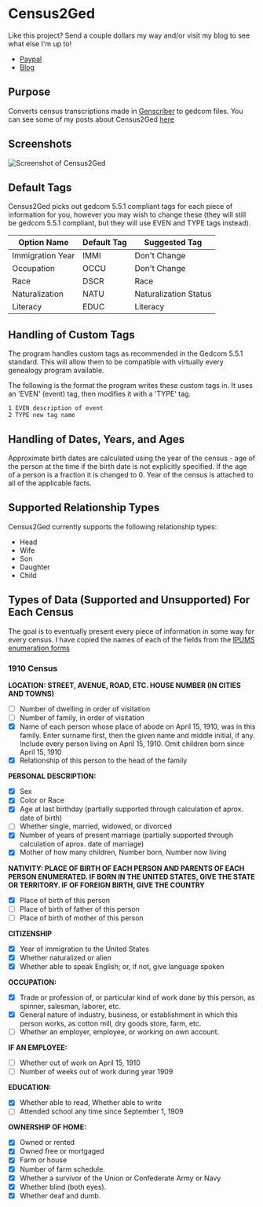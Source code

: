 # Census2Ged
Like this project? Send a couple dollars my way and/or visit my blog to see what else I'm up to!
- [Paypal](https://www.paypal.me/ReneeSchmidt)
- [Blog](https://famgenealogy.blogspot.com/)
## Purpose
Converts census transcriptions made in [Genscriber](http://www.genscriber.com/genapps/) to gedcom files. You can see some of my posts about Census2Ged [here](https://famgenealogy.blogspot.com/p/my-programs.html)

## Screenshots
![Screenshot of Census2Ged](https://raw.githubusercontent.com/xXReneeXx/Census2Ged/master/screenshot.PNG)

## Default Tags
Census2Ged picks out gedcom 5.5.1 compliant tags for each piece of information for you, however you may wish to change these (they will still be gedcom 5.5.1 compliant, but they will use EVEN and TYPE tags instead).

| Option Name      | Default Tag | Suggested Tag         |
|------------------|-------------|-----------------------|
| Immigration Year | IMMI        | Don't Change          |
| Occupation       | OCCU        | Don't Change          |
| Race             | DSCR        | Race                  |
| Naturalization   | NATU        | Naturalization Status |
| Literacy         | EDUC        | Literacy              |


## Handling of Custom Tags
The program handles custom tags as recommended in the Gedcom 5.5.1 standard. This will allow them to be compatible with virtually every genealogy program available.

The following is the format the program writes these custom tags in. It uses an 'EVEN' (event) tag, then modifies it with a 'TYPE' tag.

```
1 EVEN description of event
2 TYPE new tag name
```
## Handling of Dates, Years, and Ages
Approximate birth dates are calculated using the year of the census - age of the person at the time if the birth date is not explicitly specified. If the age of a person is a fraction it is changed to 0. Year of the census is attached to all of the applicable facts.

## Supported Relationship Types
Census2Ged currently supports the following relationship types:
- Head
- Wife
- Son
- Daughter
- Child

## Types of Data (Supported and Unsupported) For Each Census
The goal is to eventually present every piece of information in some way for every census. I have copied the names of each of the fields from the [IPUMS enumeration forms](https://usa.ipums.org/usa/voliii/tEnumForm.shtml)
### 1910 Census

**LOCATION:
STREET, AVENUE, ROAD, ETC.
HOUSE NUMBER (IN CITIES AND TOWNS)**

- [ ] Number of dwelling in order of visitation
- [ ] Number of family, in order of visitation
- [X] Name of each person whose place of abode on April 15, 1910, was in this family. Enter surname first, then the given name and middle initial, if any. Include every person living on April 15, 1910. Omit children born since April 15, 1910
- [X] Relationship of this person to the head of the family

**PERSONAL DESCRIPTION:**

- [X] Sex
- [X] Color or Race
- [X] Age at last birthday (partially supported through calculation of aprox. date of birth)
- [ ] Whether single, married, widowed, or divorced
- [X] Number of years of present marriage (partially supported through calculation of aprox. date of marriage)
- [X] Mother of how many children, Number born, Number now living

**NATIVITY:
PLACE OF BIRTH OF EACH PERSON AND PARENTS OF EACH PERSON ENUMERATED. IF BORN IN THE UNITED STATES, GIVE THE STATE OR TERRITORY. IF OF FOREIGN BIRTH, GIVE THE COUNTRY**

- [X] Place of birth of this person
- [ ] Place of birth of father of this person
- [ ] Place of birth of mother of this person

**CITIZENSHIP**

- [X] Year of immigration to the United States
- [X] Whether naturalized or alien
- [X] Whether able to speak English; or, if not, give language spoken

**OCCUPATION:**

- [X] Trade or profession of, or particular kind of work done by this person, as spinner, salesman, laborer, etc.
- [X] General nature of industry, business, or establishment in which this person works, as cotton mill, dry goods store, farm, etc.
- [ ] Whether an employer, employee, or working on own account.

**IF AN EMPLOYEE:**

- [ ] Whether out of work on April 15, 1910
- [ ] Number of weeks out of work during year 1909

**EDUCATION:**

- [X] Whether able to read, Whether able to write
- [ ] Attended school any time since September 1, 1909

**OWNERSHIP OF HOME:**

- [X] Owned or rented
- [X] Owned free or mortgaged
- [X] Farm or house
- [X] Number of farm schedule.
- [X] Whether a survivor of the Union or Confederate Army or Navy
- [X] Whether blind (both eyes).
- [X] Whether deaf and dumb.

